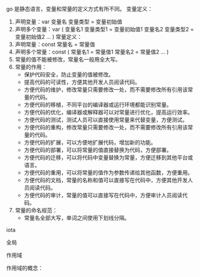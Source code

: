 go 是静态语言，变量和常量的定义方式有所不同。
变量定义：
1. 声明变量：var 变量名 变量类型 = 变量初始值
2. 声明多个变量：var (
    变量名1 变量类型1 = 变量初始值1
    变量名2 变量类型2 = 变量初始值2
    ...
)
常量定义：
1. 声明常量：const 常量名 = 常量值
2. 声明多个常量：const (
    常量名1 = 常量值1
    常量名2 = 常量值2
    ...
)
3. 常量的值不能被修改，常量名一般用全大写。
4. 常量的作用：
    - 保护代码安全，防止变量的值被修改。
    - 提高代码的可读性，方便其他开发人员阅读代码。
    - 方便代码的维护，修改常量只需要修改一处，而不需要修改所有引用该常量的代码。
    - 方便代码的移植，不同平台的编译器或运行环境都能识别常量。
    - 方便代码的优化，编译器或解释器可以对常量进行优化，提高运行效率。
    - 方便代码的测试，测试人员可以直接使用常量来代替变量，方便测试。
    - 方便代码的重构，修改常量只需要修改一处，而不需要修改所有引用该常量的代码。
    - 方便代码的扩展，可以方便地扩展代码，增加新的功能。
    - 方便代码的部署，可以将常量的值直接替换为代码，方便部署。
    - 方便代码的迁移，可以将代码中变量替换为常量，方便迁移到其他平台或语言。
    - 方便代码的重用，可以将常量的值作为参数传递给其他函数，方便重用。
    - 方便代码的文档，常量的名称和值可以直接写在代码中，方便其他开发人员阅读代码。
    - 方便代码的审计，常量的值可以直接写在代码中，方便审计人员阅读代码。
5. 常量的命名规范：
    - 常量名全部大写，单词之间使用下划线分隔。

iota    

全局

作用域

作用域的概念：
